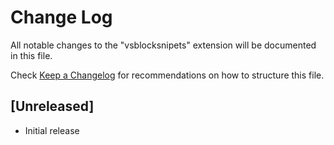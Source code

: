 # Change Log

All notable changes to the "vsblocksnipets" extension will be documented in this file.

Check [Keep a Changelog](http://keepachangelog.com/) for recommendations on how to structure this file.

## [Unreleased]

- Initial release